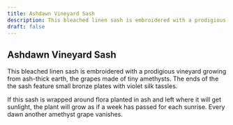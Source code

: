 ```yaml
---
title: Ashdawn Vineyard Sash
description: This bleached linen sash is embroidered with a prodigious vineyard growing from ash-thick earth, the grapes made of tiny amethysts. The ends of the the sash feature small bronze plates with violet ...
draft: false
---
```


## Ashdawn Vineyard Sash

This bleached linen sash is embroidered with a prodigious vineyard growing from ash-thick earth, the grapes made of tiny amethysts. The ends of the the sash feature small bronze plates with violet silk tassles.

If this sash is wrapped around flora planted in ash and left where it will get sunlight, the plant will grow as if a week has passed for each sunrise. Every dawn another amethyst grape vanishes.
